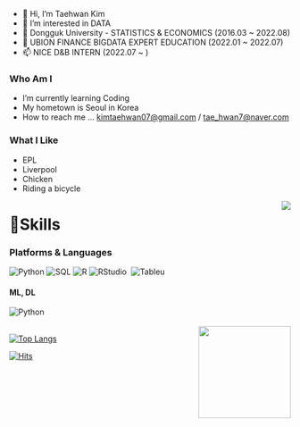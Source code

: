 - 👋 Hi, I’m Taehwan Kim
- 👀 I’m interested in DATA
- 🌱 Dongguk University - STATISTICS & ECONOMICS (2016.03 ~ 2022.08)
- 💞️ UBION FINANCE BIGDATA EXPERT EDUCATION (2022.01 ~ 2022.07)
- 📫 NICE D&B INTERN (2022.07 ~ )




### Who Am I

-  I’m currently learning Coding
-  My hometown is Seoul in Korea
-  How to reach me ... kimtaehwan07@gmail.com / tae_hwan7@naver.com



### What I Like
- EPL
- Liverpool
- Chicken
- Riding a bicycle

<img align='right' src="http://mazassumnida.wtf/api/v2/generate_badge?boj=doory114">  



# 💪Skills
### Platforms &amp; Languages
<div align=left>     
    <img alt="Python" src="https://img.shields.io/badge/python%20-%2314354C.svg?&style=flat-square&logo=python&logoColor=white"/>    
    <img alt="SQL" src="https://img.shields.io/badge/MySQL-005C84?style=flat-square&logo=mysql&logoColor=white"/>      
    <img alt="R" src="https://img.shields.io/badge/R-276DC3?style=flat-square&logo=R&logoColor=white"/>  
    <img alt="RStudio" src="https://img.shields.io/badge/RStudio-75AADB?style=flat-square&logo=RStudio&logoColor=white"/> 
    <img alt="" src="https://img.shields.io/badge/Selenium-43B02A?style=flat-square&logo=Selenium&logoColor=white">
    <img alt="Tableu" src="https://img.shields.io/badge/tableu-E97627?style=flat-square&logo=tableu&logoColor=white">
</div>

#### ML, DL

<div align=left>
    <img alt="Python" src="https://img.shields.io/badge/python%20-%2314354C.svg?&style=flat-square&logo=python&logoColor=white"/>    
    <img alt="" src="https://img.shields.io/badge/Numpy-777BB4?style=flat-square&logo=numpy&logoColor=white">
    <img alt="" src="https://img.shields.io/badge/Pandas-2C2D72?style=flat-square&logo=pandas&logoColor=white">
    <img alt="" src="https://img.shields.io/badge/scikit_learn-F7931E?style=flat-square&logo=scikit-learn&logoColor=white">
    <img alt="" src="https://img.shields.io/badge/TensorFlow-FF6F00?style=flat-square&logo=TensorFlow&logoColor=white">  
</div>
<br/>


<img align='right' src="https://github-readme-stats.vercel.app/api?username=KTH7" height="165">  

[![Top Langs](https://github-readme-stats.vercel.app/api/top-langs/?username=KTH7)](https://github.com/KTH7/github-readme-stats)

[![Hits](https://hits.seeyoufarm.com/api/count/incr/badge.svg?url=https%3A%2F%2Fgithub.com%2FKTH7&count_bg=%23EB8B10&title_bg=%23684327&icon=&icon_color=%23E7E7E7&title=VISIT&edge_flat=false)](https://github.com/KTH7)



